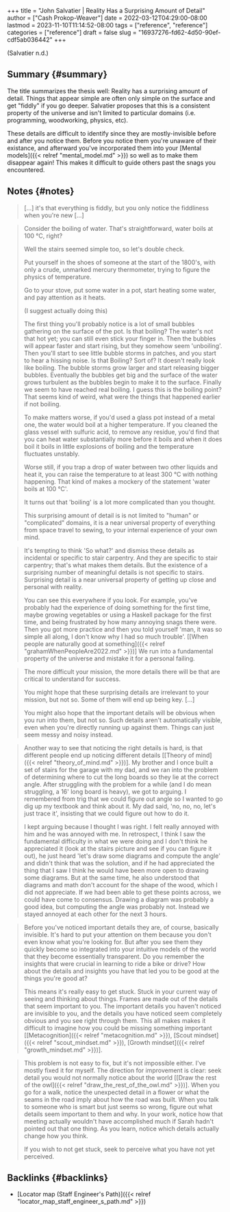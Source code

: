+++
title = "John Salvatier | Reality Has a Surprising Amount of Detail"
author = ["Cash Prokop-Weaver"]
date = 2022-03-12T04:29:00-08:00
lastmod = 2023-11-10T11:14:52-08:00
tags = ["reference", "reference"]
categories = ["reference"]
draft = false
slug = "16937276-fd62-4d50-90ef-cdf5ab036442"
+++

(Salvatier n.d.)


## Summary {#summary}

The title summarizes the thesis well: Reality has a surprising amount of detail. Things that appear simple are often only simple on the surface and get "fiddly" if you go deeper. Salvatier proposes that this is a consistent property of the universe and isn't limited to particular domains (i.e. programming, woodworking, physics, etc).

These details are difficult to identify since they are mostly-invisible before and after you notice them. Before you notice them you're unaware of their existance, and afterward you've incorporated them into your [Mental models]({{< relref "mental_model.md" >}}) so well as to make them disappear again! This makes it difficult to guide others past the snags you encountered.


## Notes {#notes}

> [...] it's that everything is fiddly, but you only notice the fiddliness when you're new [...]

<!--quoteend-->

> Consider the boiling of water. That's straightforward, water boils at 100 °C, right?
>
> Well the stairs seemed simple too, so let's double check.
>
> Put yourself in the shoes of someone at the start of the 1800's, with only a crude, unmarked mercury thermometer, trying to figure the physics of temperature.
>
> Go to your stove, put some water in a pot, start heating some water, and pay attention as it heats.
>
> (I suggest actually doing this)
>
> The first thing you'll probably notice is a lot of small bubbles gathering on the surface of the pot. Is that boiling? The water's not that hot yet; you can still even stick your finger in. Then the bubbles will appear faster and start rising, but they somehow seem 'unboiling'. Then you'll start to see little bubble storms in patches, and you start to hear a hissing noise. Is that Boiling? Sort of? It doesn't really look like boiling. The bubble storms grow larger and start releasing bigger bubbles. Eventually the bubbles get big and the surface of the water grows turbulent as the bubbles begin to make it to the surface. Finally we seem to have reached real boiling. I guess this is the boiling point? That seems kind of weird, what were the things that happened earlier if not boiling.
>
> To make matters worse, if you'd used a glass pot instead of a metal one, the water would boil at a higher temperature. If you cleaned the glass vessel with sulfuric acid, to remove any residue, you'd find that you can heat water substantially more before it boils and when it does boil it boils in little explosions of boiling and the temperature fluctuates unstably.
>
> Worse still, if you trap a drop of water between two other liquids and heat it, you can raise the temperature to at least 300 °C with nothing happening. That kind of makes a mockery of the statement 'water boils at 100 °C'.
>
> It turns out that 'boiling' is a lot more complicated than you thought.
>
> This surprising amount of detail is is not limited to "human" or "complicated" domains, it is a near universal property of everything from space travel to sewing, to your internal experience of your own mind.

<!--quoteend-->

> It's tempting to think 'So what?' and dismiss these details as incidental or specific to stair carpentry. And they are specific to stair carpentry; that's what makes them details. But the existence of a surprising number of meaningful details is not specific to stairs. Surprising detail is a near universal property of getting up close and personal with reality.
>
> You can see this everywhere if you look. For example, you've probably had the experience of doing something for the first time, maybe growing vegetables or using a Haskell package for the first time, and being frustrated by how many annoying snags there were. Then you got more practice and then you told yourself 'man, it was so simple all along, I don't know why I had so much trouble'. [[When people are naturally good at something]({{< relref "grahamWhenPeopleAre2022.md" >}})] We run into a fundamental property of the universe and mistake it for a personal failing.

<!--quoteend-->

> The more difficult your mission, the more details there will be that are critical to understand for success.
>
> You might hope that these surprising details are irrelevant to your mission, but not so. Some of them will end up being key. [...]
>
> You might also hope that the important details will be obvious when you run into them, but not so. Such details aren't automatically visible, even when you're directly running up against them. Things can just seem messy and noisy instead.

<!--quoteend-->

> Another way to see that noticing the right details is hard, is that different people end up noticing different details [[Theory of mind]({{< relref "theory_of_mind.md" >}})]. My brother and I once built a set of stairs for the garage with my dad, and we ran into the problem of determining where to cut the long boards so they lie at the correct angle. After struggling with the problem for a while (and I do mean struggling, a 16' long board is heavy), we got to arguing. I remembered from trig that we could figure out angle so I wanted to go dig up my textbook and think about it. My dad said, 'no, no, no, let's just trace it', insisting that we could figure out how to do it.
>
> I kept arguing because I thought I was right. I felt really annoyed with him and he was annoyed with me. In retrospect, I think I saw the fundamental difficulty in what we were doing and I don't think he appreciated it (look at the stairs picture and see if you can figure it out), he just heard 'let's draw some diagrams and compute the angle' and didn't think that was the solution, and if he had appreciated the thing that I saw I think he would have been more open to drawing some diagrams. But at the same time, he also understood that diagrams and math don't account for the shape of the wood, which I did not appreciate. If we had been able to get these points across, we could have come to consensus. Drawing a diagram was probably a good idea, but computing the angle was probably not. Instead we stayed annoyed at each other for the next 3 hours.

<!--quoteend-->

> Before you've noticed important details they are, of course, basically invisible. It's hard to put your attention on them because you don't even know what you're looking for. But after you see them they quickly become so integrated into your intuitive models of the world that they become essentially transparent. Do you remember the insights that were crucial in learning to ride a bike or drive? How about the details and insights you have that led you to be good at the things you're good at?
>
> This means it's really easy to get stuck. Stuck in your current way of seeing and thinking about things. Frames are made out of the details that seem important to you. The important details you haven't noticed are invisible to you, and the details you have noticed seem completely obvious and you see right through them. This all makes makes it difficult to imagine how you could be missing something important [[Metacognition]({{< relref "metacognition.md" >}}), [Scout mindset]({{< relref "scout_mindset.md" >}}), [Growth mindset]({{< relref "growth_mindset.md" >}})].

<!--quoteend-->

> This problem is not easy to fix, but it's not impossible either. I've mostly fixed it for myself. The direction for improvement is clear: seek detail you would not normally notice about the world [[Draw the rest of the owl]({{< relref "draw_the_rest_of_the_owl.md" >}})]. When you go for a walk, notice the unexpected detail in a flower or what the seams in the road imply about how the road was built. When you talk to someone who is smart but just seems so wrong, figure out what details seem important to them and why. In your work, notice how that meeting actually wouldn't have accomplished much if Sarah hadn't pointed out that one thing. As you learn, notice which details actually change how you think.
>
> If you wish to not get stuck, seek to perceive what you have not yet perceived.


## Backlinks {#backlinks}

-   [Locator map (Staff Engineer's Path)]({{< relref "locator_map_staff_engineer_s_path.md" >}})
